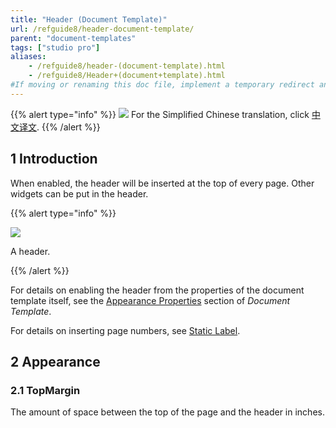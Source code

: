 ```yaml
---
title: "Header (Document Template)"
url: /refguide8/header-document-template/
parent: "document-templates"
tags: ["studio pro"]
aliases:
    - /refguide8/header-(document-template).html
    - /refguide8/Header+(document+template).html
#If moving or renaming this doc file, implement a temporary redirect and let the respective team know they should update the URL in the product. See Mapping to Products for more details.
---
```


{{% alert type="info" %}}
<img src="attachments/chinese-translation/china.png" style="display: inline-block; margin: 0" /> For the Simplified Chinese translation, click [中文译文](https://cdn.mendix.tencent-cloud.com/documentation/refguide8/header-document-template.pdf).
{{% /alert %}}

## 1 Introduction

When enabled, the header will be inserted at the top of every page. Other widgets can be put in the header.

{{% alert type="info" %}}

![](/attachments/refguide8/modeling/resources/document-templates/header-document-template/918236.png)

A header.

{{% /alert %}}

For details on enabling the header from the properties of the document template itself, see the [Appearance Properties](/refguide8/document-template/#appearance-properties) section of *Document Template*.

For details on inserting page numbers, see [Static Label](/refguide8/static-label-document-template/).

## 2 Appearance

### 2.1 TopMargin

The amount of space between the top of the page and the header in inches.
